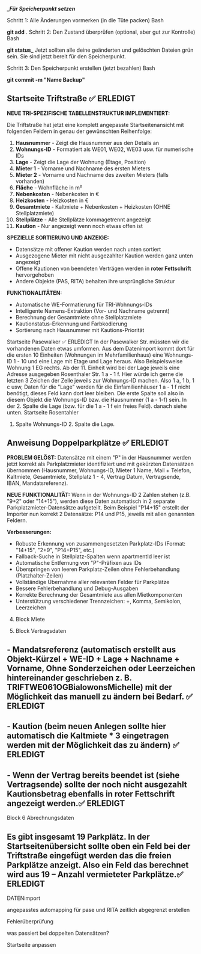 
**__Für Speicherpunkt setzen_**

Schritt 1: Alle Änderungen vormerken (in die Tüte packen)
Bash

**git add** .
Schritt 2: Den Zustand überprüfen (optional, aber gut zur Kontrolle)
Bash

**git status_**
Jetzt sollten alle deine geänderten und gelöschten Dateien grün sein. Sie sind jetzt bereit für den Speicherpunkt.

Schritt 3: Den Speicherpunkt erstellen (jetzt bezahlen)
Bash

**git commit -m "Name Backup"**

## Startseite Triftstraße ✅ ERLEDIGT

**NEUE TRI-SPEZIFISCHE TABELLENSTRUKTUR IMPLEMENTIERT:**

Die Triftstraße hat jetzt eine komplett angepasste Startseitenansicht mit folgenden Feldern in genau der gewünschten Reihenfolge:

1. **Hausnummer** - Zeigt die Hausnummer aus den Details an
2. **Wohnungs-ID** - Formatiert als WE01, WE02, WE03 usw. für numerische IDs
3. **Lage** - Zeigt die Lage der Wohnung (Etage, Position)
4. **Mieter 1** - Vorname und Nachname des ersten Mieters
5. **Mieter 2** - Vorname und Nachname des zweiten Mieters (falls vorhanden)
6. **Fläche** - Wohnfläche in m²
7. **Nebenkosten** - Nebenkosten in €
8. **Heizkosten** - Heizkosten in €
9. **Gesamtmiete** - Kaltmiete + Nebenkosten + Heizkosten (OHNE Stellplatzmiete)
10. **Stellplätze** - Alle Stellplätze kommagetrennt angezeigt
11. **Kaution** - Nur angezeigt wenn noch etwas offen ist

**SPEZIELLE SORTIERUNG UND ANZEIGE:**
- Datensätze mit offener Kaution werden nach unten sortiert
- Ausgezogene Mieter mit nicht ausgezahlter Kaution werden ganz unten angezeigt
- Offene Kautionen von beendeten Verträgen werden in **roter Fettschrift** hervorgehoben
- Andere Objekte (PAS, RITA) behalten ihre ursprüngliche Struktur

**FUNKTIONALITÄTEN:**
- Automatische WE-Formatierung für TRI-Wohnungs-IDs
- Intelligente Namens-Extraktion (Vor- und Nachname getrennt)
- Berechnung der Gesamtmiete ohne Stellplatzmiete
- Kautionstatus-Erkennung und Farbkodierung
- Sortierung nach Hausnummer mit Kautions-Priorität

Startseite Pasewalker ✅ ERLEDIGT
In der Pasewalker Str. müssten wir die vorhandenen Daten etwas umformen. Aus dem Datenimport kommt dort für die ersten 10 Einheiten (Wohnungen im Mehrfamilienhaus) eine Wohnungs-ID 1 - 10 und eine Lage mit Etage und Lage heraus. Also Beispielsweise Wohnung 1 EG rechts. Ab der 11. Einheit wird bei der Lage jeweils eine Adresse ausgegeben Rosenthaler Str. 1 a - 1 f. Hier würde ich gerne die letzten 3 Zeichen der Zelle jeweils zur Wohnungs-ID machen. Also 1 a, 1 b, 1 c usw, Daten für die "Lage" werden für die Einfamilienhäuser 1 a - 1 f nicht benötigt, dieses Feld kann dort leer bleiben. Die erste Spalte soll also in diesem Objekt die Wohnungs-ID bzw. die Hausnummer (1 a - 1-f) sein. 
In der 2. Spalte die Lage (bzw. für die 1 a - 1 f ein freies Feld). danach siehe unten.
Startseite Rosentahler
1.	Spalte Wohnungs-ID 2. Spalte die Lage.


## Anweisung Doppelparkplätze ✅ ERLEDIGT

**PROBLEM GELÖST:** Datensätze mit einem "P" in der Hausnummer werden jetzt korrekt als Parkplatzmieter identifiziert und mit gekürzten Datensätzen übernommen (Hausnummer, Wohnungs-ID, Mieter 1 Name, Mail + Telefon, Kaltmiete, Gesamtmiete, Stellplatz 1 - 4, Vertrag Datum, Vertragsende, IBAN, Mandatsreferenz). 

**NEUE FUNKTIONALITÄT:** Wenn in der Wohnungs-ID 2 Zahlen stehen (z.B. "9+2" oder "14+15"), werden diese Daten automatisch in 2 separate Parkplatzmieter-Datensätze aufgeteilt. Beim Beispiel "P14+15" erstellt der Importer nun korrekt 2 Datensätze: P14 und P15, jeweils mit allen genannten Feldern.

**Verbesserungen:**
- Robuste Erkennung von zusammengesetzten Parkplatz-IDs (Format: "14+15", "2+9", "P14+P15", etc.)
- Fallback-Suche in Stellplatz-Spalten wenn apartmentId leer ist
- Automatische Entfernung von "P"-Präfixen aus IDs
- Überspringen von leeren Parkplatz-Zeilen ohne Fehlerbehandlung (Platzhalter-Zeilen)
- Vollständige Übernahme aller relevanten Felder für Parkplätze
- Bessere Fehlerbehandlung und Debug-Ausgaben
- Korrekte Berechnung der Gesamtmiete aus allen Mietkomponenten
- Unterstützung verschiedener Trennzeichen: +, Komma, Semikolon, Leerzeichen









4. Block Miete


5. Block Vertragsdaten

## - Mandatsreferenz (automatisch erstellt aus Objekt-Kürzel + WE-ID + Lage + Nachname + Vorname, Ohne Sonderzeichen oder Leerzeichen hintereinander geschrieben z. B. TRIFTWE061OGBialowonsMichelle) mit der Möglichkeit das manuell zu ändern bei Bedarf. ✅ ERLEDIGT
## - Kaution (beim neuen Anlegen sollte hier automatisch die Kaltmiete * 3 eingetragen werden mit der Möglichkeit das zu ändern) ✅ ERLEDIGT

## - Wenn der Vertrag bereits beendet ist (siehe Vertragsende) sollte der noch nicht ausgezahlt Kautionsbetrag ebenfalls in roter Fettschrift angezeigt werden.✅ ERLEDIGT

Block 6 Abrechnungsdaten






 ## Es gibt insgesamt 19 Parkplätz. In der Startseitenübersicht sollte oben ein Feld bei der Triftstraße eingefügt werden das die freien Parkplätze anzeigt. Also ein Feld das berechnet wird aus 19 – Anzahl vermieteter Parkplätze.✅ ERLEDIGT



DATENimport

angepasstes automapping für pase und RITA zeitlich abgegrenzt erstellen

Fehlerüberprüfung

was passiert bei doppelten Datensätzen?


Startseite anpassen



